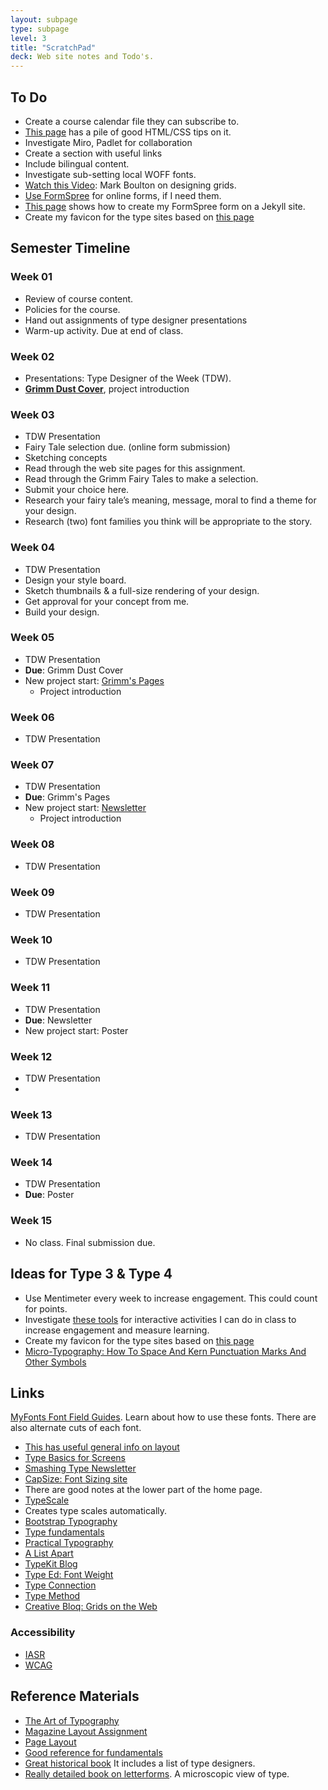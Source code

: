 ```yaml
---
layout: subpage
type: subpage
level: 3
title: "ScratchPad"
deck: Web site notes and Todo's.
---
```


## To Do

- Create a course calendar file they can subscribe to.
- [This page](https://mailchi.mp/smashingmagazine/307-css-tools-css-data-charts-and-fluid-typography-i9vya8jfrk-1133426?e=db00feeaa2) has a pile of good HTML/CSS tips on it.
- Investigate Miro, Padlet for collaboration
- Create a section with useful links
- Include bilingual content.
- Investigate sub-setting local WOFF fonts.
- [Watch this Video](https://vimeo.com/239782886): Mark Boulton on designing grids.
- [Use FormSpree](https://formspree.io/) for online forms, if I need them.
- [This page](https://blog.webjeda.com/jekyll-snippets/) shows how to create my FormSpree form on a Jekyll site.
- Create my favicon for the type sites based on [this page](https://evilmartians.com/chronicles/how-to-favicon-in-2021-six-files-that-fit-most-needs)

## Semester Timeline

### Week 01

- Review of course content.
- Policies for the course.
- Hand out assignments of type designer presentations
- Warm-up activity. Due at end of class.

### Week 02

- Presentations: Type Designer of the Week (TDW).
- **[Grimm Dust Cover](type-3/grimm-dust-cover/index.html)**, project introduction

### Week 03

- TDW Presentation
- Fairy Tale selection due. (online form submission)
- Sketching concepts
- Read through the web site pages for this assignment.
- Read through the Grimm Fairy Tales to make a selection.
- Submit your choice here.
- Research your fairy tale’s meaning, message, moral to find a theme for your design.
- Research (two) font families you think will be appropriate to the story.

### Week 04

- TDW Presentation
- Design your style board.
- Sketch thumbnails & a full-size rendering of your design.
- Get approval for your concept from me.
- Build your design.


### Week 05

- TDW Presentation
- **Due**: Grimm Dust Cover
- New project start: [Grimm's Pages](/type-3/grimms-pages/index.html)
	- Project introduction

### Week 06

- TDW Presentation

### Week 07

- TDW Presentation
- **Due**: Grimm's Pages
- New project start: [Newsletter](/type-3/grimms-pages/index.html)
	- Project introduction

### Week 08

- TDW Presentation

### Week 09

- TDW Presentation

### Week 10

- TDW Presentation

### Week 11

- TDW Presentation
- **Due**: Newsletter
- New project start: Poster

### Week 12

- TDW Presentation
- 

### Week 13

- TDW Presentation

### Week 14

- TDW Presentation
- **Due**: Poster

### Week 15

- No class. Final submission due.



## Ideas for Type 3 & Type 4

- Use Mentimeter every week to increase engagement. This could count for points.
- Investigate [these tools](https://www.algonquincollege.com/lts/top-tools/) for interactive activities I can do in class to increase engagement and measure learning.
- Create my favicon for the type sites based on [this page](https://evilmartians.com/chronicles/how-to-favicon-in-2021-six-files-that-fit-most-needs)
- [Micro-Typography: How To Space And Kern Punctuation Marks And Other Symbols](https://www.smashingmagazine.com/2020/05/micro-typography-space-kern-punctuation-marks-symbols/)

## Links

[MyFonts Font Field Guides](https://www.myfonts.com/content/font-field-guide). Learn about how to use these fonts. There are also alternate cuts of each font.

- [This has useful general info on layout](https://learning.oreilly.com/library/view/lessons-in-typography/9780133993738/ch05.html)
- [Type Basics for Screens](https://www.smashingmagazine.com/2018/06/reference-guide-typography-mobile-web-design/)
- [Smashing Type Newsletter](https://mailchi.mp/smashingmagazine/smashing-newsletter-298-web-typography?e=db00feeaa2)
- [CapSize: Font Sizing site](https://seek-oss.github.io/capsize/)
- There are good notes at the lower part of the home page.
- [TypeScale](https://type-scale.com)
- Creates type scales automatically.
- [Bootstrap Typography](https://getbootstrap.com/docs/3.3/css/)
- [Type fundamentals](https://cssclass.com/2020/05/18/css-basics-for-typography/)
- [Practical Typography](https://practicaltypography.com/)
- [A List Apart](https://alistapart.com/article/how-we-read/)
- [TypeKit Blog](https://blog.typekit.com/)
- [Type Ed: Font Weight](https://type-ed.com/resources/rag-right/2017/11/13/font-weight-size)
- [Type Connection](http://www.typeconnection.com/index.php)
- [Type Method](https://type.method.ac/)
- [Creative Bloq: Grids on the Web](https://www.creativebloq.com/web-design/grid-theory-41411345)

### Accessibility

- [IASR](https://www.aoda.ca/what-is-the-integrated-accessibility-standards-regulation-iasr/)
- [WCAG](https://www.w3.org/TR/WCAG20/)

## Reference Materials

- [The Art of Typography](https://learning.oreilly.com/library/view/the-art-of/9781315301532/)
- [Magazine Layout Assignment](https://learning.oreilly.com/library/view/the-type-project/9780136816034/ch34.xhtml#ch34)
- [Page Layout](https://learning.oreilly.com/library/view/lessons-in-typography/9780133993738/ch05.html)
- [Good reference for fundamentals](https://learning.oreilly.com/library/view/design-elements-typography/9781592537679/)
- [Great historical book](https://learning.oreilly.com/library/view/typography-referenced/9781592537020/) It includes a list of type designers.
- [Really detailed book on letterforms](https://learning.oreilly.com/library/view/lessons-in-typography/9780133993738/). A microscopic view of type.